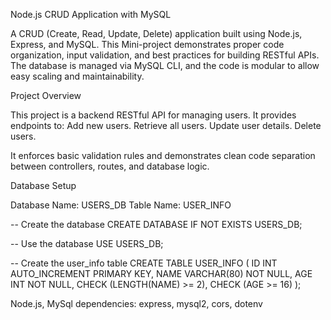 Node.js CRUD Application with MySQL

A CRUD (Create, Read, Update, Delete) application built using Node.js, Express, and MySQL. This Mini-project demonstrates proper code organization, input validation, and best practices for building RESTful APIs. The database is managed via MySQL CLI, and the code is modular to allow easy scaling and maintainability.

Project Overview

This project is a backend RESTful API for managing users. It provides endpoints to:
Add new users.
Retrieve all users.
Update user details.
Delete users.

It enforces basic validation rules and demonstrates clean code separation between controllers, routes, and database logic.


Database Setup

Database Name: USERS_DB
Table Name: USER_INFO

-- Create the database
CREATE DATABASE IF NOT EXISTS USERS_DB;

-- Use the database
USE USERS_DB;

-- Create the user_info table
CREATE TABLE USER_INFO (
    ID INT AUTO_INCREMENT PRIMARY KEY,
    NAME VARCHAR(80) NOT NULL,
    AGE INT NOT NULL,
    CHECK (LENGTH(NAME) >= 2),
    CHECK (AGE >= 16)
);

Node.js, MySql
dependencies: express, mysql2, cors, dotenv 
